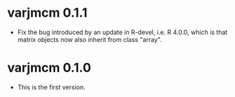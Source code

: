 # varjmcm 0.1.1

  * Fix the bug introduced by an update in R-devel,        i.e. R 4.0.0, which is that matrix objects now also     inherit from class "array".
  
# varjmcm 0.1.0

  * This is the first version.